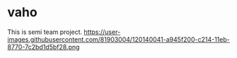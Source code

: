 # vaho
This is semi team project.
https://user-images.githubusercontent.com/81903004/120140041-a945f200-c214-11eb-8770-7c2bd1d5bf28.png
